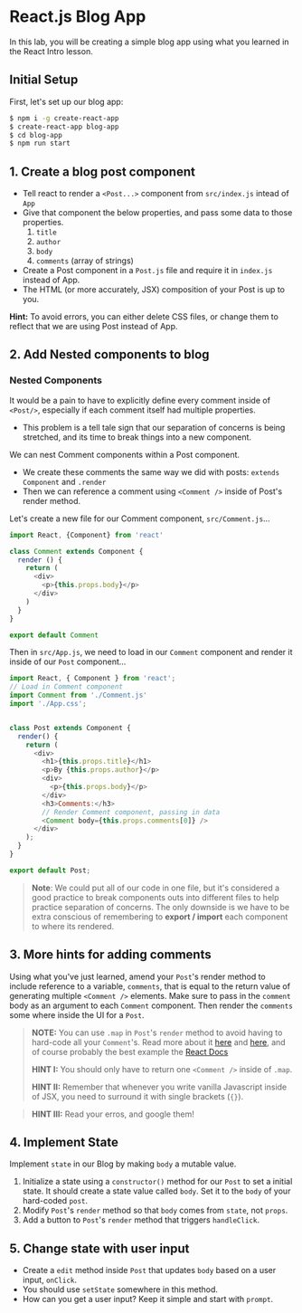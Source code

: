 # React.js Blog App


In this lab, you will be creating a simple blog app using what you learned in the React Intro lesson. 

## Initial Setup

First, let's set up our blog app:

```bash
$ npm i -g create-react-app
$ create-react-app blog-app
$ cd blog-app
$ npm run start
```
## 1. Create a blog post component
* Tell react to render a `<Post...>` component from `src/index.js` intead of `App`
* Give that component the below properties, and pass some data to those properties.
  1. `title`
  2. `author`
  3. `body`
  4. `comments` (array of strings)
* Create a Post component in a `Post.js` file and require it in `index.js` instead of App. 
* The HTML (or more accurately, JSX) composition of your Post is up to you.

**Hint:** To avoid errors, you can either delete CSS files, or change them to reflect that we are using Post instead of App.

## 2. Add Nested components to blog

### Nested Components 

It would be a pain to have to explicitly define every comment inside of `<Post/>`, especially if each comment itself had multiple properties.
* This problem is a tell tale sign that our separation of concerns is being stretched, and its time to break things into a new component.

We can nest Comment components within a Post component.
* We create these comments the same way we did with posts: `extends Component` and `.render`
* Then we can reference a comment using `<Comment />` inside of Post's render method.

Let's create a new file for our Comment component, `src/Comment.js`...

```js
import React, {Component} from 'react'

class Comment extends Component {
  render () {
    return (
      <div>
        <p>{this.props.body}</p>
      </div>
    )
  }
}

export default Comment
```

Then in `src/App.js`, we need to load in our `Comment` component and render it inside of our `Post` component...

```js
import React, { Component } from 'react';
// Load in Comment component
import Comment from './Comment.js'
import './App.css';


class Post extends Component {
  render() {
    return (
      <div>
        <h1>{this.props.title}</h1>
        <p>By {this.props.author}</p>
        <div>
          <p>{this.props.body}</p>
        </div>
        <h3>Comments:</h3>
        // Render Comment component, passing in data
        <Comment body={this.props.comments[0]} />
      </div>
    );
  }
}

export default Post;
```

> **Note**: We could put all of our code in one file, but it's considered a good practice to break components outs into different files to help practice separation of concerns. The only downside is we have to be extra conscious of remembering to **export / import** each component to where its rendered.


## 3. More hints for adding comments

Using what you've just learned, amend your `Post`'s render method to include reference to a variable, `comments`, that is equal to the return value of generating multiple `<Comment />` elements. Make sure to pass in the `comment` body as an argument to each `Comment` component. Then render the `comments` some where inside the UI for a `Post`.

> **NOTE:** You can use `.map` in `Post`'s `render` method to avoid having to hard-code all your `Comment`'s. Read more about it [here](https://developer.mozilla.org/en-US/docs/Web/JavaScript/Reference/Global_Objects/Array/map) and [here](http://cryto.net/~joepie91/blog/2015/05/04/functional-programming-in-javascript-map-filter-reduce/), and of course probably the best example the [React Docs](https://reactjs.org/docs/lists-and-keys.html)
>
> **HINT I:** You should only have to return one `<Comment />` inside of `.map`.
>
> **HINT II:** Remember that whenever you write vanilla Javascript inside of JSX, you need to surround it with single brackets (`{}`).

> **HINT III:** Read your erros, and google them!

## 4. Implement State 

Implement `state` in our Blog by making `body` a mutable value.

1. Initialize a state using a `constructor()` method for our `Post` to set a initial state. It should create a state value called `body`. Set it to the `body` of your hard-coded `post`.
2. Modify `Post`'s `render` method so that `body` comes from `state`, not `props`.
3. Add a button to `Post`'s `render` method that triggers `handleClick`.

## 5. Change state with user input
  * Create a `edit` method inside `Post` that updates `body` based on a user input, `onClick`.
  * You should use `setState` somewhere in this method.
  * How can you get a user input? Keep it simple and start with `prompt`.

